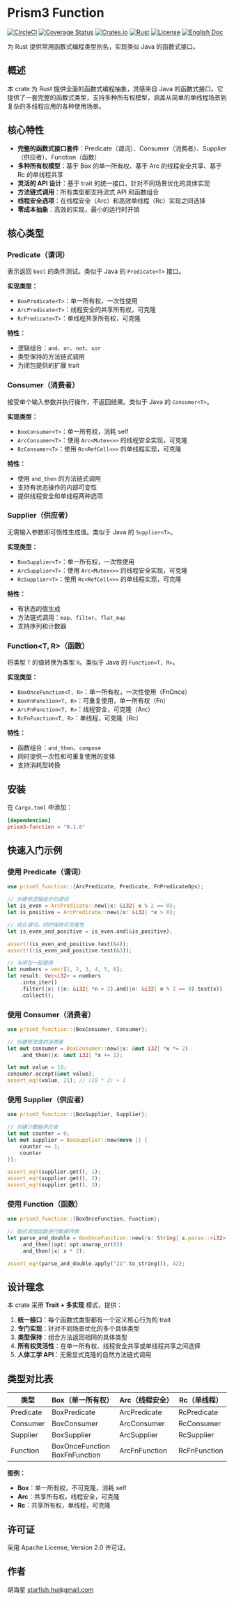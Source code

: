 # Prism3 Function

[![CircleCI](https://circleci.com/gh/3-prism/prism3-rust-function.svg?style=shield)](https://circleci.com/gh/3-prism/prism3-rust-function)
[![Coverage Status](https://coveralls.io/repos/github/3-prism/prism3-rust-function/badge.svg?branch=main)](https://coveralls.io/github/3-prism/prism3-rust-function?branch=main)
[![Crates.io](https://img.shields.io/crates/v/prism3-function.svg?color=blue)](https://crates.io/crates/prism3-function)
[![Rust](https://img.shields.io/badge/rust-1.70+-blue.svg?logo=rust)](https://www.rust-lang.org)
[![License](https://img.shields.io/badge/license-Apache%202.0-blue.svg)](LICENSE)
[![English Doc](https://img.shields.io/badge/docs-English-blue.svg)](README.md)

为 Rust 提供常用函数式编程类型别名，实现类似 Java 的函数式接口。

## 概述

本 crate 为 Rust 提供全面的函数式编程抽象，灵感来自 Java 的函数式接口。它提供了一套完整的函数式类型，支持多种所有权模型，涵盖从简单的单线程场景到复杂的多线程应用的各种使用场景。

## 核心特性

- **完整的函数式接口套件**：Predicate（谓词）、Consumer（消费者）、Supplier（供应者）、Function（函数）
- **多种所有权模型**：基于 Box 的单一所有权、基于 Arc 的线程安全共享、基于 Rc 的单线程共享
- **灵活的 API 设计**：基于 trait 的统一接口，针对不同场景优化的具体实现
- **方法链式调用**：所有类型都支持流式 API 和函数组合
- **线程安全选项**：在线程安全（Arc）和高效单线程（Rc）实现之间选择
- **零成本抽象**：高效的实现，最小的运行时开销

## 核心类型

### Predicate<T>（谓词）

表示返回 `bool` 的条件测试。类似于 Java 的 `Predicate<T>` 接口。

**实现类型：**
- `BoxPredicate<T>`：单一所有权，一次性使用
- `ArcPredicate<T>`：线程安全的共享所有权，可克隆
- `RcPredicate<T>`：单线程共享所有权，可克隆

**特性：**
- 逻辑组合：`and`、`or`、`not`、`xor`
- 类型保持的方法链式调用
- 为闭包提供的扩展 trait

### Consumer<T>（消费者）

接受单个输入参数并执行操作，不返回结果。类似于 Java 的 `Consumer<T>`。

**实现类型：**
- `BoxConsumer<T>`：单一所有权，消耗 self
- `ArcConsumer<T>`：使用 `Arc<Mutex<>>` 的线程安全实现，可克隆
- `RcConsumer<T>`：使用 `Rc<RefCell<>>` 的单线程实现，可克隆

**特性：**
- 使用 `and_then` 的方法链式调用
- 支持有状态操作的内部可变性
- 提供线程安全和单线程两种选项

### Supplier<T>（供应者）

无需输入参数即可惰性生成值。类似于 Java 的 `Supplier<T>`。

**实现类型：**
- `BoxSupplier<T>`：单一所有权，一次性使用
- `ArcSupplier<T>`：使用 `Arc<Mutex<>>` 的线程安全实现，可克隆
- `RcSupplier<T>`：使用 `Rc<RefCell<>>` 的单线程实现，可克隆

**特性：**
- 有状态的值生成
- 方法链式调用：`map`、`filter`、`flat_map`
- 支持序列和计数器

### Function<T, R>（函数）

将类型 `T` 的值转换为类型 `R`。类似于 Java 的 `Function<T, R>`。

**实现类型：**
- `BoxOnceFunction<T, R>`：单一所有权，一次性使用（FnOnce）
- `BoxFnFunction<T, R>`：可重复使用，单一所有权（Fn）
- `ArcFnFunction<T, R>`：线程安全，可克隆（Arc<Fn>）
- `RcFnFunction<T, R>`：单线程，可克隆（Rc<Fn>）

**特性：**
- 函数组合：`and_then`、`compose`
- 同时提供一次性和可重复使用的变体
- 支持消耗型转换


## 安装

在 `Cargo.toml` 中添加：

```toml
[dependencies]
prism3-function = "0.1.0"
```

## 快速入门示例

### 使用 Predicate（谓词）

```rust
use prism3_function::{ArcPredicate, Predicate, FnPredicateOps};

// 创建带逻辑组合的谓词
let is_even = ArcPredicate::new(|x: &i32| x % 2 == 0);
let is_positive = ArcPredicate::new(|x: &i32| *x > 0);

// 组合谓词，同时保持可克隆性
let is_even_and_positive = is_even.and(&is_positive);

assert!(is_even_and_positive.test(&4));
assert!(!is_even_and_positive.test(&3));

// 与闭包一起使用
let numbers = vec![1, 2, 3, 4, 5, 6];
let result: Vec<i32> = numbers
    .into_iter()
    .filter(|x| (|n: &i32| *n > 2).and(|n: &i32| n % 2 == 0).test(x))
    .collect();
```

### 使用 Consumer（消费者）

```rust
use prism3_function::{BoxConsumer, Consumer};

// 创建修改值的消费者
let mut consumer = BoxConsumer::new(|x: &mut i32| *x *= 2)
    .and_then(|x: &mut i32| *x += 1);

let mut value = 10;
consumer.accept(&mut value);
assert_eq!(value, 21); // (10 * 2) + 1
```

### 使用 Supplier（供应者）

```rust
use prism3_function::{BoxSupplier, Supplier};

// 创建计数器供应者
let mut counter = 0;
let mut supplier = BoxSupplier::new(move || {
    counter += 1;
    counter
});

assert_eq!(supplier.get(), 1);
assert_eq!(supplier.get(), 2);
assert_eq!(supplier.get(), 3);
```

### 使用 Function（函数）

```rust
use prism3_function::{BoxOnceFunction, Function};

// 链式调用函数进行数据转换
let parse_and_double = BoxOnceFunction::new(|s: String| s.parse::<i32>().ok())
    .and_then(|opt| opt.unwrap_or(0))
    .and_then(|x| x * 2);

assert_eq!(parse_and_double.apply("21".to_string()), 42);
```


## 设计理念

本 crate 采用 **Trait + 多实现** 模式，提供：

1. **统一接口**：每个函数式类型都有一个定义核心行为的 trait
2. **专门实现**：针对不同场景优化的多个具体类型
3. **类型保持**：组合方法返回相同的具体类型
4. **所有权灵活性**：在单一所有权、线程安全共享或单线程共享之间选择
5. **人体工学 API**：无需显式克隆的自然方法链式调用

## 类型对比表

| 类型 | Box（单一所有权） | Arc（线程安全） | Rc（单线程） |
|------|--------------|-------------------|-------------------|
| Predicate | BoxPredicate | ArcPredicate | RcPredicate |
| Consumer | BoxConsumer | ArcConsumer | RcConsumer |
| Supplier | BoxSupplier | ArcSupplier | RcSupplier |
| Function | BoxOnceFunction<br>BoxFnFunction | ArcFnFunction | RcFnFunction |

**图例：**
- **Box**：单一所有权，不可克隆，消耗 self
- **Arc**：共享所有权，线程安全，可克隆
- **Rc**：共享所有权，单线程，可克隆

## 许可证

采用 Apache License, Version 2.0 许可证。

## 作者

胡海星 <starfish.hu@gmail.com>

